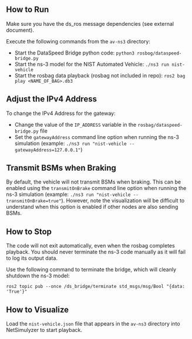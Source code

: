 ## How to Run
Make sure you have the ds_ros message dependencies (see external document).

Execute the following commands from the `av-ns3` directory:
-  Start the DataSpeed Bridge python code: `python3 rosbog/dataspeed-bridge.py` 
-  Start the ns-3 model for the NIST Automated Vehicle: `./ns3 run nist-vehicle`
-  Start the rosbag data playback (rosbag not included in repo): `ros2 bag play <NAME_OF_BAG>.db3`

## Adjust the IPv4 Address
To change the IPv4 Address for the gateway:
-  Change the value of the `IP_ADDRESS` variable in the `rosbag/dataspeed-bridge.py` file
-  Set the `gatewayAddress` command line option when running the ns-3 simulation (example: `./ns3 run "nist-vehicle --gatewayAddress=127.0.0.1"`)

## Transmit BSMs when Braking
By default, the vehicle will not transmit BSMs when braking. This can be enabled using the `transmitOnBrake` command line option when running the ns-3 simulation (example: `./ns3 run "nist-vehicle --transmitOnBrake=true"`). However, note the visualization will be difficult to understand when this option is enabled if other nodes are also sending BSMs.

## How to Stop
The code will not exit automatically, even when the rosbag completes playback. You should never terminate the ns-3 code manually as it will fail to log its output data.

Use the following command to terminate the bridge, which will cleanly shutdown the ns-3 model:

`ros2 topic pub --once /ds_bridge/terminate std_msgs/msg/Bool "{data: 'True'}"`

## How to Visualize
Load the `nist-vehicle.json` file that appears in the `av-ns3` directory into NetSimulyzer to start playback.
